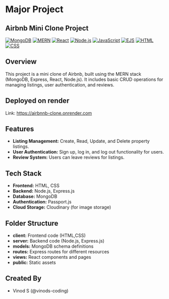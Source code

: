 # Major Project

## Airbnb Mini Clone Project

[![MongoDB](https://img.shields.io/badge/MongoDB-4EA94B?logo=mongodb&style=flat-square)](https://www.mongodb.com/)
[![MERN](https://img.shields.io/badge/MERN-4EA94B?style=flat-square&logo=mongodb&logoColor=white&labelColor=61DAFB&label=Express.js&color=43853D)](https://www.mongodb.com/)
[![React](https://img.shields.io/badge/React-61DAFB?logo=react&style=flat-square)](https://reactjs.org/)
[![Node.js](https://img.shields.io/badge/Node.js-43853D?logo=node.js&style=flat-square)](https://nodejs.org/)
[![JavaScript](https://img.shields.io/badge/JavaScript-ES6-yellow?logo=javascript&style=flat-square)](https://www.javascript.com/)
[![EJS](https://img.shields.io/badge/EJS-8B4513?logo=ejs&style=flat-square)](https://ejs.co/)
[![HTML](https://img.shields.io/badge/HTML-5-blue?logo=html5&style=flat-square)](https://developer.mozilla.org/en-US/docs/Web/HTML)
[![CSS](https://img.shields.io/badge/CSS-3-blueviolet?logo=css3&style=flat-square)](https://developer.mozilla.org/en-US/docs/Web/CSS)


## Overview
This project is a mini clone of Airbnb, built using the MERN stack (MongoDB, Express, React, Node.js). It includes basic CRUD operations for managing listings, user authentication, and reviews.
## Deployed on render
Link: https://airbnnb-clone.onrender.com 
## Features
- **Listing Management:** Create, Read, Update, and Delete property listings.
- **User Authentication:** Sign up, log in, and log out functionality for users.
- **Review System:** Users can leave reviews for listings.

## Tech Stack
- **Frontend:** HTML, CSS
- **Backend:** Node.js, Express.js
- **Database:** MongoDB
- **Authentication:** Passport.js
- **Cloud Storage:** Cloudinary (for image storage)

## Folder Structure
- **client:** Frontend code (HTML,CSS)
- **server:** Backend code (Node.js, Express.js)
- **models:** MongoDB schema definitions
- **routes:** Express routes for different resources
- **views:** React components and pages
- **public:** Static assets

## Created By
- Vinod S (@vinods-coding)



